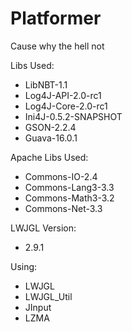 Platformer
==========

Cause why the hell not

Libs Used:

* LibNBT-1.1
* Log4J-API-2.0-rc1
* Log4J-Core-2.0-rc1
* Ini4J-0.5.2-SNAPSHOT
* GSON-2.2.4
* Guava-16.0.1

Apache Libs Used:

* Commons-IO-2.4
* Commons-Lang3-3.3
* Commons-Math3-3.2
* Commons-Net-3.3


LWJGL Version:
* 2.9.1

Using: 
* LWJGL
* LWJGL_Util
* JInput
* LZMA
